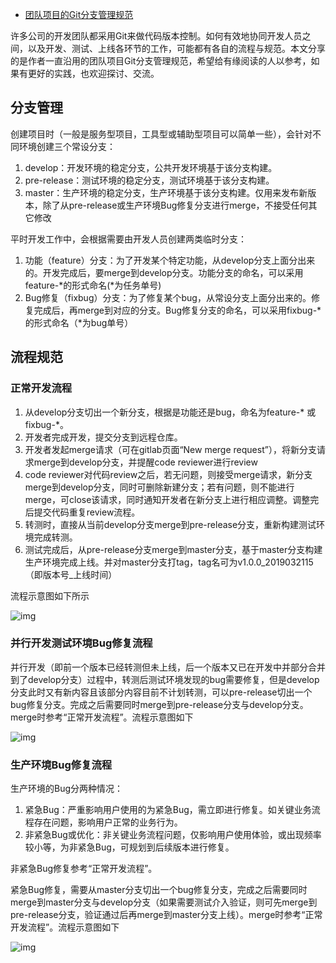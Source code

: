 - [团队项目的Git分支管理规范](https://www.cnblogs.com/spec-dog/p/11043371.html)

许多公司的开发团队都采用Git来做代码版本控制。如何有效地协同开发人员之间，以及开发、测试、上线各环节的工作，可能都有各自的流程与规范。本文分享的是作者一直沿用的团队项目Git分支管理规范，希望给有缘阅读的人以参考，如果有更好的实践，也欢迎探讨、交流。

## 分支管理

创建项目时（一般是服务型项目，工具型或辅助型项目可以简单一些），会针对不同环境创建三个常设分支：

1. develop：开发环境的稳定分支，公共开发环境基于该分支构建。
2. pre-release：测试环境的稳定分支，测试环境基于该分支构建。
3. master：生产环境的稳定分支，生产环境基于该分支构建。仅用来发布新版本，除了从pre-release或生产环境Bug修复分支进行merge，不接受任何其它修改

平时开发工作中，会根据需要由开发人员创建两类临时分支：

1. 功能（feature）分支：为了开发某个特定功能，从develop分支上面分出来的。开发完成后，要merge到develop分支。功能分支的命名，可以采用feature-*的形式命名(*为任务单号)
2. Bug修复（fixbug）分支：为了修复某个bug，从常设分支上面分出来的。修复完成后，再merge到对应的分支。Bug修复分支的命名，可以采用fixbug-*的形式命名（*为bug单号）

## 流程规范

### 正常开发流程

1. 从develop分支切出一个新分支，根据是功能还是bug，命名为feature-* 或 fixbug-*。
2. 开发者完成开发，提交分支到远程仓库。
3. 开发者发起merge请求（可在gitlab页面“New merge request”），将新分支请求merge到develop分支，并提醒code reviewer进行review
4. code  reviewer对代码review之后，若无问题，则接受merge请求，新分支merge到develop分支，同时可删除新建分支；若有问题，则不能进行merge，可close该请求，同时通知开发者在新分支上进行相应调整。调整完后提交代码重复review流程。
5. 转测时，直接从当前develop分支merge到pre-release分支，重新构建测试环境完成转测。
6. 测试完成后，从pre-release分支merge到master分支，基于master分支构建生产环境完成上线。并对master分支打tag，tag名可为v1.0.0_2019032115（即版本号_上线时间）

流程示意图如下所示

![img](https://img2018.cnblogs.com/blog/632381/201907/632381-20190719084702125-1924390013.png)

 

### 并行开发测试环境Bug修复流程

并行开发（即前一个版本已经转测但未上线，后一个版本又已在开发中并部分合并到了develop分支）过程中，转测后测试环境发现的bug需要修复，但是develop分支此时又有新内容且该部分内容目前不计划转测，可以pre-release切出一个bug修复分支。完成之后需要同时merge到pre-release分支与develop分支。merge时参考“正常开发流程”。流程示意图如下

![img](https://img2018.cnblogs.com/blog/632381/201907/632381-20190719084723661-1704636747.png)

 

### 生产环境Bug修复流程

生产环境的Bug分两种情况：

1. 紧急Bug：严重影响用户使用的为紧急Bug，需立即进行修复。如关键业务流程存在问题，影响用户正常的业务行为。
2. 非紧急Bug或优化：非关键业务流程问题，仅影响用户使用体验，或出现频率较小等，为非紧急Bug，可规划到后续版本进行修复。

非紧急Bug修复参考“正常开发流程”。

紧急Bug修复，需要从master分支切出一个bug修复分支，完成之后需要同时merge到master分支与develop分支（如果需要测试介入验证，则可先merge到pre-release分支，验证通过后再merge到master分支上线）。merge时参考“正常开发流程”。流程示意图如下

![img](https://img2018.cnblogs.com/blog/632381/201907/632381-20190719084733195-1230833999.png)

 